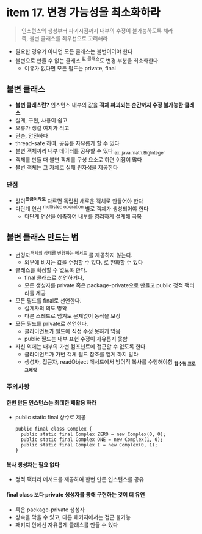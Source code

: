<h1>item 17. 변경 가능성을 최소화하라</h1>

> 인스턴스의 생성부터 파괴시점까지 내부의 수정이 불가능하도록 해라  
> 즉, 불변 클래스를 최우선으로 고려해라

- 필요한 경우가 아니면 모든 클래스는 불변이어야 한다
- 불변으로 만들 수 없는 클래스 <sup>값 클래스</sup>도 변경 부분을 최소화한다
    - 이유가 없다면 모든 필드는 private, final

<h2>불변 클래스</h2>

- **불변 클래스란?** 인스턴스 내부의 값을 **객체 파괴되는 순간까지 수정 불가능한 클래스**
- 설계, 구현, 사용이 쉽고
- 오류가 생길 여지가 적고
- 단순, 안전하다
- thread-safe 하여, 공유를 자유롭게 할 수 있다
- 불변 객체끼리 내부 데이터를 공유할 수 있다 <sub>ex. java.math.BigInteger<sub>
- 객체를 만들 때 불변 객체를 구성 요소로 하면 이점이 많다
- 불변 객체는 그 자체로 실패 원자성을 제공한다

<h3>단점</h3>

- 값이<sup>**조금이라도**</sup> 다르면 독립된 새로운 객체로 만들어야 한다
- 다단계 연산 <sup>multistep operation</sup> 별로 객체가 생성되어야 한다
    - 다단계 연산을 예측하여 내부를 영리하게 설계해 극복

<h2>불변 클래스 만드는 법</h2>

- 변경자<sup>객체의 상태를 변경하는 메서드</sup> 를 제공하지 않는다.
    - 외부에 비치는 값을 수정할 수 없다. 로 완화할 수 있다
- 클래스를 확장할 수 없도록 한다.
    - final 클래스로 선언하거나,
    - 모든 생성자를 private 혹은 package-private으로 만들고 public 정적 팩터리를 제공
- 모든 필드를 final로 선언한다.
    - 설계자의 의도 명확
    - 다른 스레드로 넘겨도 문제없이 동작을 보장
- 모든 필드를 private로 선언한다.
    - 클라이언트가 필드에 직접 수정 못하게 막음
    - public 필드는 내부 표현 수정이 자유롭지 못함
- 자신 외에는 내부의 가변 컴포넌트에 접근할 수 없도록 한다.
    - 클라이언트가 가변 객체 필드 참조를 얻게 하지 말라
    - 생성자, 접근자, readObject 메서드에서 방어적 복사를 수행해야함 **<sub>함수형 프로그래밍</sub>**

<h3>주의사항</h3>

<h4>한번 만든 인스턴스는 최대한 재활용 하라</h4>

- public static final 상수로 제공
  ~~~~
  public final class Complex {
    public static final Complex ZERO = new Complex(0, 0);
    public static final Complex ONE = new Complex(1, 0);
    public static final Complex I = new Complex(0, 1);
  }
  ~~~~

<h4>복사 생성자는 필요 없다</h4>

- 정적 팩터리 메서드를 제공하여 한번 만든 인스턴스를 공유

<h4>final class 보다 private 생성자를 통해 구현하는 것이 더 유연</h4>

- 혹은 package-private 생성자
- 상속을 막을 수 있고, 다른 패키지에서는 접근 불가능
- 패키지 안에선 자유롭게 클래스를 만들 수 있다


